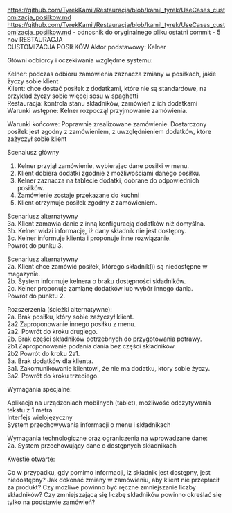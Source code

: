 https://github.com/TyrekKamil/Restauracja/blob/kamil_tyrek/UseCases_customizacja_posilkow.md
https://github.com/TyrekKamil/Restauracja/blob/kamil_tyrek/UseCases_customizacja_posilkow.md - odnosnik do oryginalnego pliku
ostatni commit - 5 nov
RESTAURACJA  
CUSTOMIZACJA POSIŁKÓW 
Aktor podstawowy: Kelner  
  
Główni odbiorcy i oczekiwania względme systemu:  
  
Kelner: podczas odbioru zamówienia zaznacza zmiany w posiłkach, jakie życzy sobie klient  
Klient: chce dostać posiłek z dodatkami, które nie są standardowe, na przykład życzy sobie więcej sosu w spaghetti  
Restauracja: kontrola stanu składników, zamówień z ich dodatkami  
Warunki wstępne: Kelner rozpoczął przyjmowanie zamówienia.  
  
Warunki końcowe: Poprawnie zrealizowane zamówienie. Dostarczony posiłek jest zgodny z zamówieniem, z uwzględnieniem dodatków, które zażyczył sobie klient  
  
Scenaiusz główny  
  
1. Kelner przyjął zamówienie, wybierając dane posiłki w menu.  
2. Klient dobiera dodatki zgodnie z możliwościami danego posiłku. 
3. Kelner zaznacza na tablecie dodatki, dobrane do odpowiednich posiłków.  
4. Zamówienie zostaje przekazane do kuchni  
5. Klient otrzymuje posiłek zgodny z zamówieniem.  
  
Scenariusz alternatywny  
3a. Klient zamawia danie z inną konfiguracją dodatków niż domyślna.  
3b. Kelner widzi informację, iż dany składnik nie jest dostępny.  
3c. Kelner informuje klienta i proponuje inne rozwiązanie.  
Powrót do punku 3.  
  
Scenariusz alternatywny  
2a. Klient chce zamówić posiłek, którego składnik(i) są niedostępne w magazynie.  
2b. System informuje kelnera o braku dostępności składników.  
2c. Kelner proponuje zamianę dodatków lub wybór innego dania.  
Powrót do punktu 2.  
  
Rozszerzenia (ścieżki alternatywne):  
2a. Brak posiłku, który sobie zażyczył klient.  
2a2.Zaproponowanie innego posiłku z menu.  
2a2. Powrót do kroku drugiego.  
2b. Brak części składników potrzebnych do przygotowania potrawy.  
2b1.Zaproponowanie podania dania bez części składników.  
2b2 Powrót do kroku 2a1.  
3a. Brak dodatków dla klienta.  
3a1. Zakomunikowanie klientowi, że nie ma dodatku, ktory sobie życzy.  
3a2. Powrót do kroku trzeciego.  
  
Wymagania specjalne:   
  
Aplikacja na urządzeniach mobilnych (tablet), możliwość odczytywania tekstu z 1 metra  
Interfejs wielojęzyczny  
System przechowywania informacji o menu i składnikach

Wymagania technologiczne oraz ograniczenia na wprowadzane dane:  
2a. System przechowujący dane o dostępnych składnikach

  
Kwestie otwarte:  
  
Co w przypadku, gdy pomimo informacji, iż składnik jest dostępny, jest niedostępny? Jak dokonać zmiany w zamówieniu, aby klient nie przepłacił za produkt?
Czy możliwe powinno być ręczne zmniejszanie liczby składników?
Czy zmniejszającą się liczbę składników powinno określać się tylko na podstawie zamówień?


  
